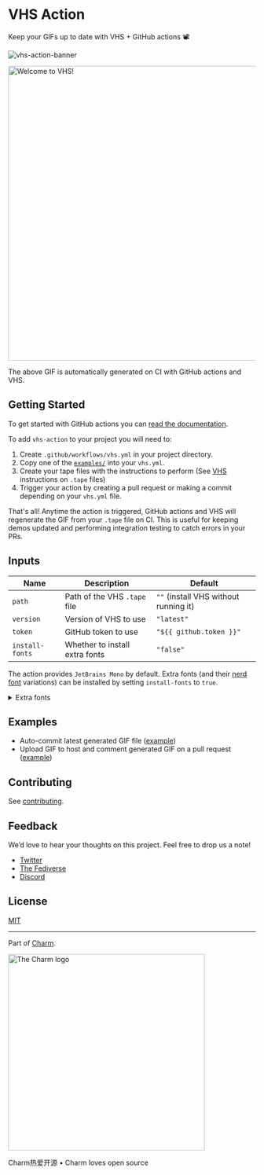 # VHS Action

Keep your GIFs up to date with VHS + GitHub actions 📽️

![vhs-action-banner](https://stuff.charm.sh/vhs/vhs-action-banner.png)

<img alt="Welcome to VHS!" src="vhs.gif" width="600" />

The above GIF is automatically generated on CI with GitHub actions and VHS.

## Getting Started

To get started with GitHub actions you can [read the documentation](https://docs.github.com/en/actions).

To add `vhs-action` to your project you will need to:

1. Create `.github/workflows/vhs.yml` in your project directory.
2. Copy one of the [`examples/`](./examples/) into your `vhs.yml`.
3. Create your tape files with the instructions to perform (See [VHS][vhs] instructions on `.tape` files)
4. Trigger your action by creating a pull request or making a commit depending on your `vhs.yml` file.

That's all! Anytime the action is triggered, GitHub actions and VHS will regenerate the GIF from your `.tape` file on CI.
This is useful for keeping demos updated and performing integration testing to catch errors in your PRs.

## Inputs

| Name            | Description                    | Default                                                 |
| --------------- | ------------------------------ | ------------------------------------------------------- |
| `path`          | Path of the VHS `.tape` file   | `""` (install VHS without running it)                   |
| `version`       | Version of VHS to use          | `"latest"`                                              |
| `token`         | GitHub token to use            | `"${{ github.token }}"`                                 |
| `install-fonts` | Whether to install extra fonts | `"false"`                                               |

The action provides `JetBrains Mono` by default. Extra fonts (and their
[nerd font][nerdfonts] variations) can be installed by setting `install-fonts`
to `true`.

<details>
<summary>Extra fonts</summary>

- Bitstream Vera Sans Mono
- DejaVu
- Fira Code
- Hack
- IBM Plex Mono
- Inconsolata
- Liberation
- Roboto Mono
- Source Code Pro
- Ubuntu Mono

</details>

## Examples

- Auto-commit latest generated GIF file ([example](./examples/auto-commit.yml))
- Upload GIF to host and comment generated GIF on a pull request ([example](./examples/comment-pr.yml))

## Contributing

See [contributing][contribute].

[contribute]: https://github.com/charmbracelet/vhs-action/contribute

## Feedback

We’d love to hear your thoughts on this project. Feel free to drop us a note!

- [Twitter](https://twitter.com/charmcli)
- [The Fediverse](https://mastodon.social/@charmcli)
- [Discord](https://charm.sh/chat)

## License

[MIT](https://github.com/charmbracelet/vhs/raw/main/LICENSE)

---

Part of [Charm](https://charm.sh).

<a href="https://charm.sh/">
  <img
    alt="The Charm logo"
    width="400"
    src="https://stuff.charm.sh/charm-badge.jpg"
  />
</a>

Charm热爱开源 • Charm loves open source

[vhs]: https://github.com/charmbracelet/vhs
[nerdfonts]: https://www.nerdfonts.com

